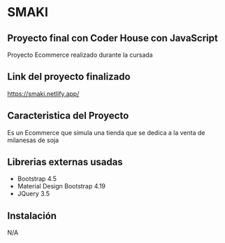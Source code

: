# SMAKI
## Proyecto final con Coder House con JavaScript
Proyecto Ecommerce realizado durante la cursada

## Link del proyecto finalizado
https://smaki.netlify.app/

## Caracteristica del Proyecto
Es un Ecommerce que simula una tienda que se dedica a la venta de milanesas de soja
## Librerias externas usadas
- Bootstrap 4.5
- Material Design Bootstrap 4.19
- JQuery 3.5
## Instalación
N/A
